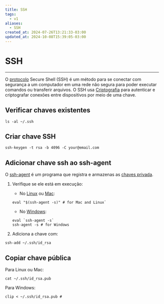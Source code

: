 ```yaml
---
title: SSH
tags:
  - v1
aliases:
  - SSH
created_at: 2024-07-26T13:21:33-03:00
updated_at: 2024-10-08T15:39:05-03:00
---
```

# SSH
---
O [protocolo](Protocolo.md) Secure Shell (SSH) é um método para se conectar com segurança a um computador em uma rede não segura para poder executar comandos ou transferir arquivos. O SSH usa [Criptografia](../../../../atomos/2024/07/26/Criptografia.md) para autenticar e criptografar conexões entre dispositivos por meio de uma chave.

## Verificar chaves existentes
```shell
ls -al ~/.ssh
```

## Criar chave SSH
```shell
ssh-keygen -t rsa -b 4096 -C your@email.com
```
## Adicionar chave ssh ao ssh-agent
O [ssh-agent](../../../../entrada/2024/07/08/ssh_agent.md) é um programa que registra e armazenas as [chaves privada](../../../../atomos/2024/07/12/Chaves_privada.md).

1. Verifique se ele está em execução:
	- No [Linux](../../../../entrada/2024/07/26/Linux.md) ou [Mac](../../../../entrada/2024/07/12/Mac.md): 
	```shell
	eval "$(ssh-agent -s)" # for Mac and Linux`
	```
	-  No [Windows](../../../../entrada/2024/07/26/Windows.md):
	```shell
	eval `ssh-agent -s`
	ssh-agent -s # for Windows
	```

2. Adiciona a chave com:
```shell
ssh-add ~/.ssh/id_rsa
```
## Copiar chave pública
Para Linux ou Mac:
```shell
cat ~/.ssh/id_rsa.pub
```

Para Windows:
```shell
clip < ~/.ssh/id_rsa.pub #
```
